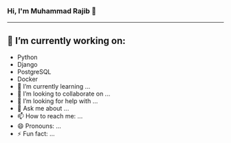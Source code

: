 ### Hi, I'm Muhammad Rajib 👋
--------------------------------

## 🔭 I’m currently working on:
- Python
- Django
- PostgreSQL
- Docker
- 🌱 I’m currently learning ...
- 👯 I’m looking to collaborate on ...
- 🤔 I’m looking for help with ...
- 💬 Ask me about ...
- 📫 How to reach me: ...
- 😄 Pronouns: ...
- ⚡ Fun fact: ...
